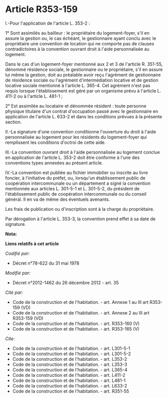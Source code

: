 # Article R353-159

I.-Pour l'application de l'article L. 353-2 : 

1° Sont assimilés au bailleur : le propriétaire du logement-foyer, s'il en assure la gestion ou, le cas échéant, le
gestionnaire ayant conclu avec le propriétaire une convention de location qui ne comporte pas de clauses contradictoires à la
convention ouvrant droit à l'aide personnalisée au logement. 

Dans le cas d'un logement-foyer mentionné aux 2 et 3 de l'article R. 351-55, dénommé résidence sociale, le gestionnaire ou le
propriétaire, s'il en assure lui même la gestion, doit au préalable avoir reçu l'agrément de gestionnaire de résidence
sociale ou l'agrément d'intermédiation locative et de gestion locative sociale mentionné à l'article L. 365-4. Cet agrément
n'est pas requis lorsque l'établissement est géré par un organisme prévu à l'article L. 411-2 ou à l'article L. 481-1 ; 

2° Est assimilée au locataire et dénommée résident : toute personne physique titulaire d'un contrat d'occupation passé avec
le gestionnaire en application de l'article L. 633-2 et dans les conditions prévues à la présente section. 

II.-La signature d'une convention conditionne l'ouverture du droit à l'aide personnalisée au logement pour les résidents du
logement-foyer qui remplissent les conditions d'octroi de cette aide. 

III.-La convention ouvrant droit à l'aide personnalisée au logement conclue en application de l'article L. 353-2 doit être
conforme à l'une des conventions types annexées au présent article. 

IV.-La convention est publiée   au fichier immobilier ou inscrite au livre foncier, à l'initiative du préfet, ou, lorsqu'un
établissement public de coopération intercommunale ou un département a signé la convention mentionnée aux articles L. 301-5-1
et L. 301-5-2, du président de l'établissement public de coopération intercommunale ou du conseil général. Il en va de même
des éventuels avenants. 

Les frais de publication ou d'inscription sont à la charge du propriétaire. 

Par dérogation à l'article L. 353-3, la convention prend effet à sa date de signature.

**Nota:**



**Liens relatifs à cet article**

_Codifié par_:

  - Décret n°78-622 du 31 mai 1978

_Modifié par_:

  - Décret n°2012-1462 du 26 décembre 2012 - art. 35

_Cité par_:

  - Code de la construction et de l'habitation. - art. Annexe 1 au III art R353-159 (VD)
  - Code de la construction et de l'habitation. - art. Annexe 2 au III art R353-159 (VD)
  - Code de la construction et de l'habitation. - art. R353-160 (V)
  - Code de la construction et de l'habitation. - art. R353-165 (V)

_Cite_:

  - Code de la construction et de l'habitation. - art. L301-5-1
  - Code de la construction et de l'habitation. - art. L301-5-2
  - Code de la construction et de l'habitation. - art. L353-2
  - Code de la construction et de l'habitation. - art. L353-3
  - Code de la construction et de l'habitation. - art. L365-4
  - Code de la construction et de l'habitation. - art. L411-2
  - Code de la construction et de l'habitation. - art. L481-1
  - Code de la construction et de l'habitation. - art. L633-2
  - Code de la construction et de l'habitation. - art. R351-55
